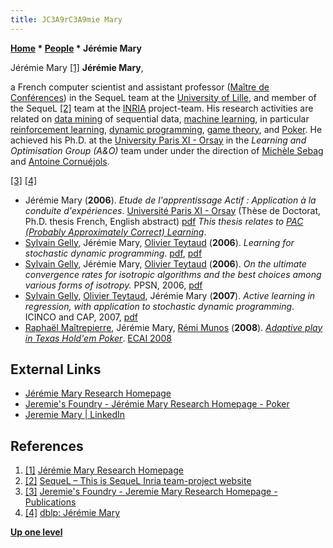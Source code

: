 ```yaml
---
title: JC3A9rC3A9mie Mary
---
```

**[Home](Home "Home") \* [People](People "People") \* Jérémie Mary**



 [](http://www.grappa.univ-lille3.fr/~mary/) Jérémie Mary <a id="cite-note-1" href="#cite-ref-1">[1]</a> 
**Jérémie Mary**,  

a French computer scientist and assistant professor ([Maître de Conférences](https://fr.wikipedia.org/wiki/Ma%C3%AEtre_de_conf%C3%A9rences_%28France%29)) in the SequeL team at the [University of Lille](https://en.wikipedia.org/wiki/University_of_Lille), and member of the SequeL <a id="cite-note-2" href="#cite-ref-2">[2]</a> team at the [INRIA](https://en.wikipedia.org/wiki/National_Institute_for_Research_in_Computer_Science_and_Control) project-team. 
His research activities are related on [data mining](https://en.wikipedia.org/wiki/Data_mining) of sequential data, [machine learning](Learning "Learning"), in particular [reinforcement learning](Reinforcement_Learning "Reinforcement Learning"), [dynamic programming](Dynamic_Programming "Dynamic Programming"), [game theory](https://en.wikipedia.org/wiki/Game_theory), and [Poker](https://en.wikipedia.org/wiki/Poker). 
He achieved his Ph.D. at the [University Paris XI - Orsay](University_of_Paris#11 "University of Paris") in the *Learning and Optimisation Group (A&O)* team under under the direction of [Michèle Sebag](Mich%C3%A8le_Sebag "Michèle Sebag") and [Antoine Cornuéjols](index.php?title=Antoine_Cornu%C3%A9jols&action=edit&redlink=1 "Antoine Cornuéjols (page does not exist)"). 






<a id="cite-note-3" href="#cite-ref-3">[3]</a> <a id="cite-note-4" href="#cite-ref-4">[4]</a>



* Jérémie Mary (**2006**). *Etude de l'apprentissage Actif : Application à la conduite d'expériences*. [Université Paris XI - Orsay](University_of_Paris#11 "University of Paris") (Thèse de Doctorat, Ph.D. thesis French, English abstract) [pdf](http://www.grappa.univ-lille3.fr/~mary/paper/these_JMary.pdf) *This thesis relates to [PAC (Probably Approximately Correct) Learning](https://en.wikipedia.org/wiki/Probably_approximately_correct_learning)*.
* [Sylvain Gelly](Sylvain_Gelly "Sylvain Gelly"), Jérémie Mary, [Olivier Teytaud](Olivier_Teytaud "Olivier Teytaud") (**2006**). *Learning for stochastic dynamic programming*. [pdf](http://www.lri.fr/%7Egelly/paper/lfordp.pdf), [pdf](http://www.grappa.univ-lille3.fr/~mary/paper/lfordp.pdf)
* [Sylvain Gelly](Sylvain_Gelly "Sylvain Gelly"), Jérémie Mary, [Olivier Teytaud](Olivier_Teytaud "Olivier Teytaud") (**2006**). *On the ultimate convergence rates for isotropic algorithms and the best choices among various forms of isotropy.* PPSN, 2006, [pdf](http://www.grappa.univ-lille3.fr/~mary/paper/ppsn06.pdf)
* [Sylvain Gelly](Sylvain_Gelly "Sylvain Gelly"), [Olivier Teytaud](Olivier_Teytaud "Olivier Teytaud"), Jérémie Mary (**2007**). *Active learning in regression, with application to stochastic dynamic programming*. ICINCO and CAP, 2007, [pdf](http://www.grappa.univ-lille3.fr/~mary/paper/ldsfordp.pdf)
* [Raphaël Maîtrepierre](http://www.informatik.uni-trier.de/~ley/db/indices/a-tree/m/Ma=icirc=trepierre:Rapha=euml=l.html), Jérémie Mary, [Rémi Munos](R%C3%A9mi_Munos "Rémi Munos") (**2008**). *[Adaptive play in Texas Hold'em Poker](http://books.google.com/books?id=3Wsn3SwEBScC&pg=PA458&lpg=PA458&dq=Rapha%EBl+Ma%EEtrepierre&source=bl&ots=a_vvlH9zqQ&sig=QQqkAN4diLmIK9DOxuigUF7cQrY&hl=en&ei=WVG7TP2lHcGQswaYptmsDQ&sa=X&oi=book_result&ct=result&resnum=2&ved=0CCAQ6AEwAQ#v=onepage&q&f=false)*. [ECAI 2008](http://www.informatik.uni-trier.de/~ley/db/conf/ecai/ecai2008.html)


## External Links


* [Jérémie Mary Research Homepage](http://www.grappa.univ-lille3.fr/~mary/)
* [Jeremie's Foundry - Jérémie Mary Research Homepage - Poker](http://www.grappa.univ-lille3.fr/~mary/poker.php)
* [Jeremie Mary | LinkedIn](https://www.linkedin.com/in/jeremie-mary-387b728/)


## References


1. <a id="cite-ref-1" href="#cite-note-1">[1]</a> [Jérémie Mary Research Homepage](http://www.grappa.univ-lille3.fr/~mary/)
2. <a id="cite-ref-2" href="#cite-note-2">[2]</a> [SequeL – This is SequeL Inria team-project website](https://team.inria.fr/sequel/)
3. <a id="cite-ref-3" href="#cite-note-3">[3]</a> [Jeremie's Foundry - Jeremie Mary Research Homepage - Publications](http://www.grappa.univ-lille3.fr/~mary/research.php)
4. <a id="cite-ref-4" href="#cite-note-4">[4]</a> [dblp: Jérémie Mary](http://dblp.uni-trier.de/pers/hd/m/Mary:J=eacute=r=eacute=mie.html)

**[Up one level](People "People")**







 

